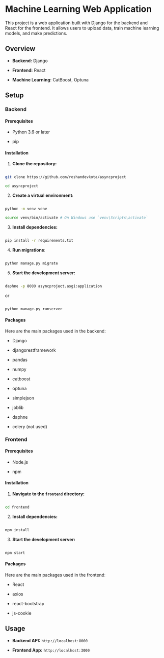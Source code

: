 
# Machine Learning Web Application

  

This project is a web application built with Django for the backend and React for the frontend. It allows users to upload data, train machine learning models, and make predictions.

  

## Overview

  

-  **Backend:** Django

-  **Frontend:** React

-  **Machine Learning:** CatBoost, Optuna

  

## Setup

  

### Backend

  

#### Prerequisites

  

- Python 3.6 or later

- pip

  

#### Installation

  

1.  **Clone the repository:**

  

```sh

git clone https://github.com/roshandevkota/asyncproject

cd asyncproject

```

  

2.  **Create a virtual environment:**

  

```sh

python -m venv venv

source venv/bin/activate # On Windows use `venv\Scripts\activate`

```

  

3.  **Install dependencies:**

  

```sh

pip install -r requirements.txt

```

  

4.  **Run migrations:**

  

```sh

python manage.py migrate

```

  

5.  **Start the development server:**

  

```sh

daphne -p 8000 asyncproject.asgi:application

```
or
  ```sh

python manage.py runserver

```

#### Packages

  

Here are the main packages used in the backend:

  

- Django

- djangorestframework

- pandas

- numpy

- catboost

- optuna

- simplejson

- joblib

- daphne
- celery (not used)

  

### Frontend

  

#### Prerequisites

  

- Node.js

- npm

  

#### Installation

  

1.  **Navigate to the `frontend` directory:**

  

```sh

cd frontend

```

  

2.  **Install dependencies:**

  

```sh

npm install

```

  

3.  **Start the development server:**

  

```sh

npm start

```

  

#### Packages

  

Here are the main packages used in the frontend:

  

- React

- axios

- react-bootstrap

- js-cookie

  

## Usage

  

-  **Backend API:**  `http://localhost:8000`

-  **Frontend App:**  `http://localhost:3000`

